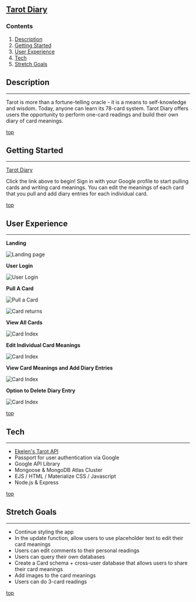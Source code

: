 ## [**Tarot Diary**](http://readtarot.herokuapp.com)

### <a name="home"></a> **Contents**
1. [Description](#desc)
2. [Getting Started](#start)
3. [User Experience](#ui) 
4. [Tech](#tech)
5. [Stretch Goals](#stretch)

## <a name="desc"></a> **Description**
________________

Tarot is more than a fortune-telling oracle - it is a means to self-knowledge and wisdom. Today, anyone can learn its 78-card system. Tarot Diary offers users the opportunity to perform one-card readings and build their own diary of card meanings.

[top](#home)

## <a name="start"></a> **Getting Started**
________________

[Tarot Diary](http://readtarot.herokuapp.com)

Click the link above to begin! Sign in with your Google profile to start pulling cards and writing card meanings. You can edit the meanings of each card that you pull and add diary entries for each individual card.

[top](#home)

## <a name="ui"></a> **User Experience**
________________

**Landing**

![Landing page](./public/images/UI/0.png)

**User Login**

![User Login](./public/images/ui/1.png)

**Pull A Card**

![Pull a Card](./public/images/ui/2.png)

![Card returns](./public/images/ui/3.png)

**View All Cards**

![Card Index](./public/images/ui/4.png)

**Edit Individual Card Meanings**

![Card Index](./public/images/ui/5.png)

**View Card Meanings and Add Diary Entries**

![Card Index](./public/images/ui/6.png)

**Option to Delete Diary Entry**

![Card Index](./public/images/ui/7.png)

[top](#home)

## <a name="tech"></a> **Tech**
________________

* [Ekelen's Tarot API](https://github.com/ekelen/tarot-api)
* Passport for user authentication via Google
* Google API Library
* Mongoose & MongoDB Atlas Cluster
* EJS / HTML / Materialize CSS / Javascript
* Node.js & Express

[top](#home)

## <a name="stretch"></a> **Stretch Goals**
________________

* Continue styling the app
* In the update function, allow users to use placeholder text to edit their card meanings
* Users can edit comments to their personal readings
* Users can query their own databases
* Create a Card schema + cross-user database that allows users to share their card meanings
* Add images to the card meanings
* Users can do 3-card readings

[top](#home)